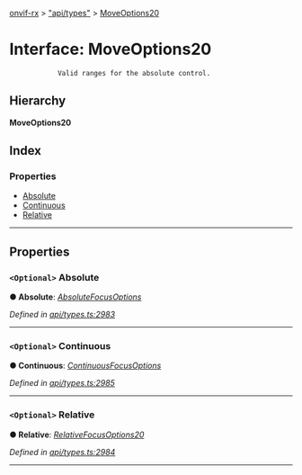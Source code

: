 [onvif-rx](../README.md) > ["api/types"](../modules/_api_types_.md) > [MoveOptions20](../interfaces/_api_types_.moveoptions20.md)

# Interface: MoveOptions20

```
            Valid ranges for the absolute control.
```

## Hierarchy

**MoveOptions20**

## Index

### Properties

* [Absolute](_api_types_.moveoptions20.md#absolute)
* [Continuous](_api_types_.moveoptions20.md#continuous)
* [Relative](_api_types_.moveoptions20.md#relative)

---

## Properties

<a id="absolute"></a>

### `<Optional>` Absolute

**● Absolute**: *[AbsoluteFocusOptions](_api_types_.absolutefocusoptions.md)*

*Defined in [api/types.ts:2983](https://github.com/patrickmichalina/onvif-rx/blob/3ab1739/src/api/types.ts#L2983)*

___
<a id="continuous"></a>

### `<Optional>` Continuous

**● Continuous**: *[ContinuousFocusOptions](_api_types_.continuousfocusoptions.md)*

*Defined in [api/types.ts:2985](https://github.com/patrickmichalina/onvif-rx/blob/3ab1739/src/api/types.ts#L2985)*

___
<a id="relative"></a>

### `<Optional>` Relative

**● Relative**: *[RelativeFocusOptions20](_api_types_.relativefocusoptions20.md)*

*Defined in [api/types.ts:2984](https://github.com/patrickmichalina/onvif-rx/blob/3ab1739/src/api/types.ts#L2984)*

___

